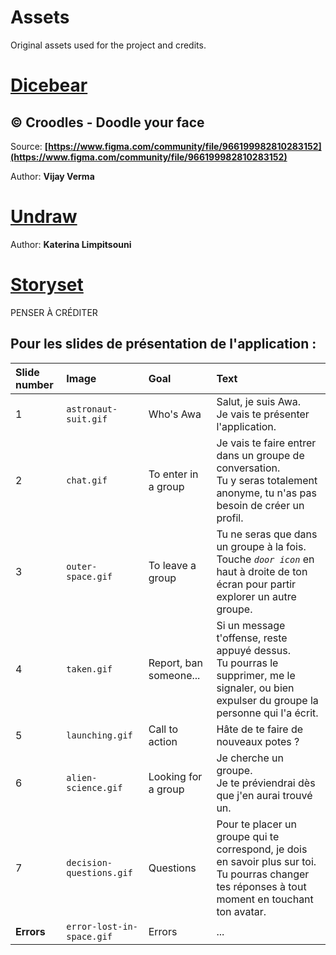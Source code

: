 # Assets

Original assets used for the project and credits.

# [Dicebear](https://avatars.dicebear.com)

## © Croodles - Doodle your face

Source: **[https://www.figma.com/community/file/966199982810283152](https://www.figma.com/community/file/966199982810283152)**

Author: **Vijay Verma**

# [Undraw](https://undraw.co)

Author: **Katerina Limpitsouni**

# [Storyset](https://storyset.com)
PENSER À CRÉDITER

## Pour les slides de présentation de l'application :
| Slide number  | Image  | Goal | Text  |
|:----------|:----------|:----------|:----------|
| 1 | `astronaut-suit.gif` | Who's Awa | Salut, je suis Awa. <br/> Je vais te présenter l'application. |
| 2 | `chat.gif` | To enter in a group | Je vais te faire entrer dans un groupe de conversation. <br/>Tu y seras totalement anonyme, tu n'as pas besoin de créer un profil. |
| 3 | `outer-space.gif` | To leave a group   | Tu ne seras que dans un groupe à la fois. <br/>Touche *`door icon`* en haut à droite de ton écran pour partir explorer un autre groupe. |
| 4 | `taken.gif` | Report, ban someone...  | Si un message t'offense, reste appuyé dessus. <br/>Tu pourras le supprimer, me le signaler, ou bien expulser du groupe la personne qui l'a écrit. |
| 5 | `launching.gif` | Call to action | Hâte de te faire de nouveaux potes ? |
| 6   | `alien-science.gif`| Looking for a group | Je cherche un groupe. <br/> Je te préviendrai dès que j'en aurai trouvé un. |
| 7   | `decision-questions.gif`| Questions | Pour te placer un groupe qui te correspond, je dois en savoir plus sur toi. <br/> Tu pourras changer tes réponses à tout moment en touchant ton avatar.|  
| **Errors** | `error-lost-in-space.gif` | Errors | ... |




